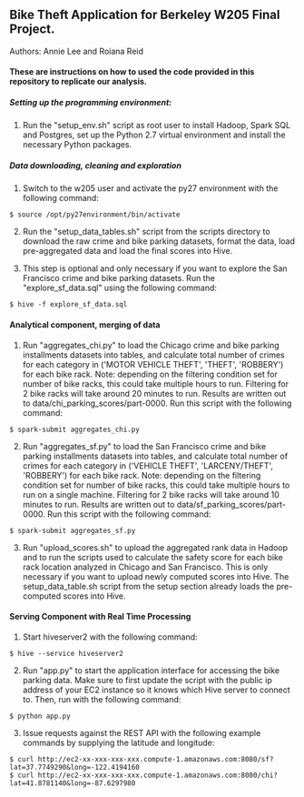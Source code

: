 ## Bike Theft Application for Berkeley W205 Final Project.
Authors: Annie Lee and Roiana Reid

#### These are instructions on how to used the code provided in this repository to replicate our analysis.

##### Setting up the programming environment:

1. Run the "setup_env.sh" script as root user to install Hadoop, Spark SQL and Postgres, set up the Python 2.7 virtual environment and install the necessary Python packages.

##### Data downloading, cleaning and exploration

1. Switch to the w205 user and activate the py27 environment with the following command:  
```
$ source /opt/py27environment/bin/activate
```

2. Run the "setup_data_tables.sh" script from the scripts directory to download the raw crime and bike parking datasets, format the data, load pre-aggregated data and load the final scores into Hive.

3. This step is optional and only necessary if you want to explore the San Francisco crime and bike parking datasets. Run the "explore_sf_data.sql" using the following command:
```
$ hive -f explore_sf_data.sql
```

#### Analytical component, merging of data

1. Run "aggregates_chi.py" to load the Chicago crime and bike parking installments datasets into tables, and calculate total number of crimes for each category in ('MOTOR VEHICLE THEFT', 'THEFT', 'ROBBERY') for each bike rack. Note: depending on the filtering condition set for number of bike racks, this could take multiple hours to run. Filtering for 2 bike racks will take around 20 minutes to run. Results are written out to data/chi_parking_scores/part-0000. Run this script with the following command:  
```
$ spark-submit aggregates_chi.py
```

2. Run "aggregates_sf.py" to load the San Francisco crime and bike parking installments datasets into tables, and calculate total number of crimes for each category in ('VEHICLE THEFT', 'LARCENY/THEFT', 'ROBBERY') for each bike rack. Note: depending on the filtering condition set for number of bike racks, this could take multiple hours to run on a single machine. Filtering for 2 bike racks will take around 10 minutes to run. Results are written out to data/sf_parking_scores/part-0000. Run this script with the following command:
```
$ spark-submit aggregates_sf.py
```

3. Run "upload_scores.sh" to upload the aggregated rank data in Hadoop and to run the scripts used to calculate the safety score for each bike rack location analyzed in Chicago and San Francisco. This is only necessary if you want to upload newly computed scores into Hive. The setup_data_table.sh script from the setup section already loads the pre-computed scores into Hive. 

#### Serving Component with Real Time Processing

1. Start hiveserver2 with the following command:  
```
$ hive --service hiveserver2
```

2. Run "app.py" to start the application interface for accessing the bike parking data. Make sure to first update the script with the public ip address of your EC2 instance so it knows which Hive server to connect to. Then, run with the following command:  
```
$ python app.py
```

3. Issue requests against the REST API with the following example commands by supplying the latitude and longitude:  
```
$ curl http://ec2-xx-xxx-xxx-xxx.compute-1.amazonaws.com:8080/sf?lat=37.7749290&long=-122.4194160
$ curl http://ec2-xx-xxx-xxx-xxx.compute-1.amazonaws.com:8080/chi?lat=41.8781140&long=-87.6297980
```





